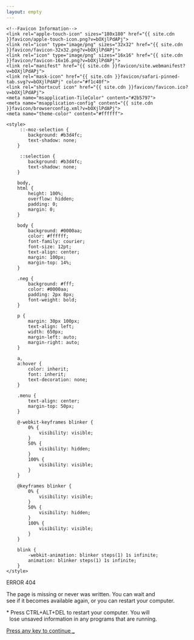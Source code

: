 ```yaml
---
layout: empty
---
```


<head>
    <meta charset="utf-8">
    <meta http-equiv="X-UA-Compatible" content="IE=edge,chrome=1">
    <title>ERROR 404</title>
    <meta name="viewport" content="width=device-width, initial-scale=1">

    <!--Favicon Information-->
    <link rel="apple-touch-icon" sizes="180x180" href="{{ site.cdn }}favicon/apple-touch-icon.png?v=bOXjlPdAPj">
    <link rel="icon" type="image/png" sizes="32x32" href="{{ site.cdn }}favicon/favicon-32x32.png?v=bOXjlPdAPj">
    <link rel="icon" type="image/png" sizes="16x16" href="{{ site.cdn }}favicon/favicon-16x16.png?v=bOXjlPdAPj">
    <link rel="manifest" href="{{ site.cdn }}favicon/site.webmanifest?v=bOXjlPdAPj">
    <link rel="mask-icon" href="{{ site.cdn }}favicon/safari-pinned-tab.svg?v=bOXjlPdAPj" color="#f1c40f">
    <link rel="shortxcut icon" href="{{ site.cdn }}favicon/favicon.ico?v=bOXjlPdAPj">
    <meta name="msapplication-TileColor" content="#2b5797">
    <meta name="msapplication-config" content="{{ site.cdn }}favicon/browserconfig.xml?v=bOXjlPdAPj">
    <meta name="theme-color" content="#ffffff">

    <style>
         ::-moz-selection {
            background: #b3d4fc;
            text-shadow: none;
        }
        
         ::selection {
            background: #b3d4fc;
            text-shadow: none;
        }
        
        body,
        html {
            height: 100%;
            overflow: hidden;
            padding: 0;
            margin: 0;
        }
        
        body {
            background: #0000aa;
            color: #ffffff;
            font-family: courier;
            font-size: 12pt;
            text-align: center;
            margin: 100px;
            margin-top: 14%;
        }
        
        .neg {
            background: #fff;
            color: #0000aa;
            padding: 2px 8px;
            font-weight: bold;
        }
        
        p {
            margin: 30px 100px;
            text-align: left;
            width: 650px;
            margin-left: auto;
            margin-right: auto;
        }
        
        a,
        a:hover {
            color: inherit;
            font: inherit;
            text-decoration: none;
        }
        
        .menu {
            text-align: center;
            margin-top: 50px;
        }
        
        @-webkit-keyframes blinker {
            0% {
                visibility: visible;
            }
            50% {
                visibility: hidden;
            }
            100% {
                visibility: visible;
            }
        }
        
        @keyframes blinker {
            0% {
                visibility: visible;
            }
            50% {
                visibility: hidden;
            }
            100% {
                visibility: visible;
            }
        }
        
        blink {
            -webkit-animation: blinker steps(1) 1s infinite;
            animation: blinker steps(1) 1s infinite;
        }
    </style>
</head>

<body onkeyup="bsod()" onclick="bsod()">
    <span class="neg">ERROR 404</span>
    <p>
        The page is missing or never was written. You can wait and<br /> see if it becomes available again, or you can restart your computer.
    </p>
    <p>
        * Press CTRL+ALT+DEL to restart your computer. You will<br /> &nbsp; lose unsaved information in any programs that are running.
    </p>
    <a href="/">Press any key to continue <blink>_</blink></a>
</body>
<script>
    function bsod() {
        window.location.href = '{{ "/" | absolute_url }}';
    }
</script>
